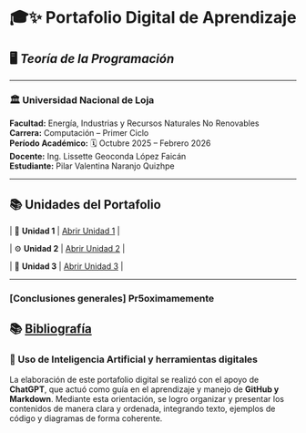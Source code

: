 # 🎓✨ **Portafolio Digital de Aprendizaje**
## 🖥️ *Teoría de la Programación*

---

### 🏛️ **Universidad Nacional de Loja**

**Facultad:** Energía, Industrias y Recursos Naturales No Renovables  
**Carrera:** Computación – Primer Ciclo  
**Período Académico:** 🗓️ Octubre 2025 – Febrero 2026  
**Docente:** Ing. Lissette Geoconda López Faicán  
**Estudiante:** Pilar Valentina Naranjo Quizhpe  

---

</div>

## 📚 **Unidades del Portafolio**


| 🧠 **Unidad 1** | [Abrir Unidad 1](Unidad1.md) |

| ⚙️ **Unidad 2** | [Abrir Unidad 2](Unidad2.md) |

| 🧩 **Unidad 3** | [Abrir Unidad 3](Unidad3.md) |

---

</div>

### [Conclusiones generales] Pr5oximamemente 

## 📚 [**Bibliografía**](Bibliografia.md)


### 🤖 Uso de Inteligencia Artificial y herramientas digitales

La elaboración de este portafolio digital se realizó con el apoyo de **ChatGPT**, que actuó como guía en el aprendizaje y manejo de **GitHub y Markdown**. Mediante esta orientación, se logro organizar y presentar los contenidos de manera clara y ordenada, integrando texto, ejemplos de código y diagramas de forma coherente.

</div>
